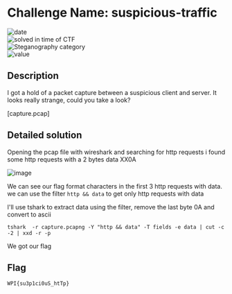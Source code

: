 # Challenge Name: suspicious-traffic

![date](https://img.shields.io/badge/date-24.04.2021-brightgreen.svg)  
![solved in time of CTF](https://img.shields.io/badge/solved-in%20time%20of%20CTF-brightgreen.svg)   
![Steganography category](https://img.shields.io/badge/category-Steganography-blueviolet.svg)   
![value](https://img.shields.io/badge/value-200-blue.svg)  


## Description

I got a hold of a packet capture between a suspicious client and server. It looks really strange, could you take a look?

[capture.pcap]

## Detailed solution

Opening the pcap file with wireshark and searching for http requests i found some http requests with a 2 bytes data XX0A

![image](https://user-images.githubusercontent.com/72421091/116089396-58316400-a692-11eb-8125-25b8730ad0c8.png)

We can see our flag format characters in the first 3 http requests with data. we can use the filter ```http && data``` to get only http requests with data  

I'll use tshark to extract data using the filter, remove the last byte 0A and convert to ascii 
 
```
tshark  -r capture.pcapng -Y "http && data" -T fields -e data | cut -c -2 | xxd -r -p 
```

We got our flag 


## Flag

```
WPI{su3p1ci0uS_htTp}  
```

